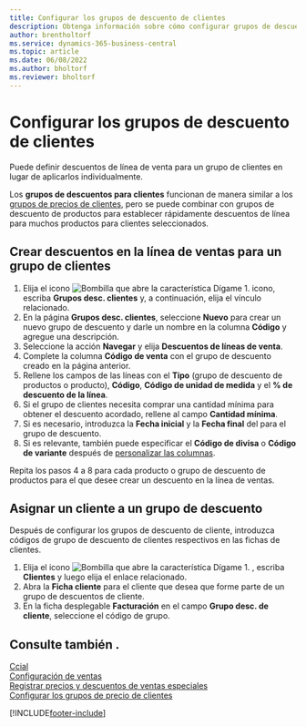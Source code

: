 ```yaml
---
title: Configurar los grupos de descuento de clientes
description: Obtenga información sobre cómo configurar grupos de descuento para clientes y crear descuentos de líneas de venta para esos grupos.
author: brentholtorf
ms.service: dynamics-365-business-central
ms.topic: article
ms.date: 06/08/2022
ms.author: bholtorf
ms.reviewer: bholtorf
---
```

# Configurar los grupos de descuento de clientes

Puede definir descuentos de línea de venta para un grupo de clientes en lugar de aplicarlos individualmente.

Los **grupos de descuentos para clientes** funcionan de manera similar a los [grupos de precios de clientes](sales-how-to-set-up-customer-price-groups.md), pero se puede combinar con grupos de descuento de productos para establecer rápidamente descuentos de línea para muchos productos para clientes seleccionados.

## Crear descuentos en la línea de ventas para un grupo de clientes

1. Elija el icono ![Bombilla que abre la característica Dígame 1.](media/ui-search/search_small.png "Dígame qué desea hacer") icono, escriba **Grupos desc. clientes** y, a continuación, elija el vínculo relacionado.
2. En la página **Grupos desc. clientes**, seleccione **Nuevo** para crear un nuevo grupo de descuento y darle un nombre en la columna **Código** y agregue una descripción.
3. Seleccione la acción **Navegar** y elija **Descuentos de líneas de venta**.
4. Complete la columna **Código de venta** con el grupo de descuento creado en la página anterior.
5. Rellene los campos de las líneas con el **Tipo** (grupo de descuento de productos o producto), **Código**, **Código de unidad de medida** y el **% de descuento de la línea**.
6. Si el grupo de clientes necesita comprar una cantidad mínima para obtener el descuento acordado, rellene al campo **Cantidad mínima**.
7. Si es necesario, introduzca la **Fecha inicial** y la **Fecha final** del para el grupo de descuento.
8. Si es relevante, también puede especificar el **Código de divisa** o **Código de variante** después de [personalizar las columnas](ui-personalization-user.md).

Repita los pasos 4 a 8 para cada producto o grupo de descuento de productos para el que desee crear un descuento en la línea de ventas.

## Asignar un cliente a un grupo de descuento

Después de configurar los grupos de descuento de cliente, introduzca códigos de grupo de descuento de clientes respectivos en las fichas de clientes.

1. Elija el icono ![Bombilla que abre la característica Dígame 1.](media/ui-search/search_small.png "Dígame qué desea hacer") , escriba **Clientes** y luego elija el enlace relacionado.
2. Abra la **Ficha cliente** para el cliente que desea que forme parte de un grupo de descuentos de cliente.
3. En la ficha desplegable **Facturación** en el campo **Grupo desc. de cliente**, seleccione el código de grupo.

## Consulte también .

[Ccial](sales-manage-sales.md)  
[Configuración de ventas](sales-setup-sales.md)  
[Registrar precios y descuentos de ventas especiales](sales-how-record-sales-price-discount-payment-agreements.md)  
[Configurar los grupos de precio de clientes](sales-how-to-set-up-customer-price-groups.md)  

[!INCLUDE[footer-include](includes/footer-banner.md)]

